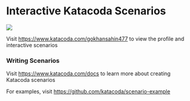 # Interactive Katacoda Scenarios

[![](http://shields.katacoda.com/katacoda/gokhansahin477/count.svg)](https://www.katacoda.com/gokhansahin477 "Get your profile on Katacoda.com")

Visit https://www.katacoda.com/gokhansahin477 to view the profile and interactive scenarios

### Writing Scenarios
Visit https://www.katacoda.com/docs to learn more about creating Katacoda scenarios

For examples, visit https://github.com/katacoda/scenario-example
